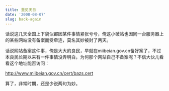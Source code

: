```yaml
---
title: 重见天日
date: '2008-08-07'
slug: back-again
---
```


话说这几天全国上下貌似都因某件事情紧张兮兮，俺这小破站也因同一台服务器上的某些网站没有备案而受牵连，莫名其妙被封了两天。

话说网站备案这件事，俺是大大的良民，早就在miibeian.gov.cn备好案了，不过本良民长期以来有一件事情没弄明白，为何那个网站自己不备案呢？不信大伙儿看看这个地址能否访问：

<http://www.miibeian.gov.cn/cert/bazs.cert>

算了，非常时期，还是少说两句为妙。
